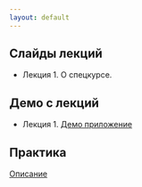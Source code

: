```yaml
---
layout: default
---
```


## Слайды лекций
* Лекция 1. О спецкурсе.


## Демо с лекций
* Лекция 1. [Демо приложение](https://github.com/naumen-student/EnterpriseJavaCourse-2018/tree/master/demo/lecture01)


## Практика
[Описание](practice.md)






